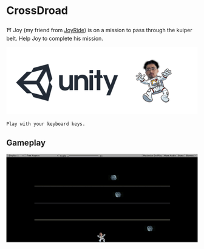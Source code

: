 # CrossDroad
⛩ Joy (my friend from [JoyRide](https://github.com/SKKSaikia/JoyRide)) is on a mission to pass through the kuiper belt. Help Joy to complete his mission.

<img src="https://github.com/SKKSaikia/CrossDroad/blob/master/res/game.jpg">

    Play with your keyboard keys.

Gameplay
-
<img src="https://github.com/SKKSaikia/CrossDroad/blob/master/res/joy.gif">

